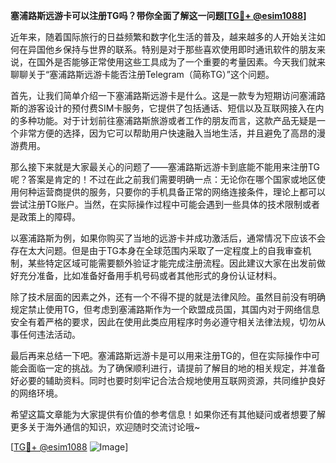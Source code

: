 **塞浦路斯远游卡可以注册TG吗？带你全面了解这一问题[[TG💪+ @esim1088](https://t.me/s/esim1088)]**

近年来，随着国际旅行的日益频繁和数字化生活的普及，越来越多的人开始关注如何在异国他乡保持与世界的联系。特别是对于那些喜欢使用即时通讯软件的朋友来说，在国外是否能够正常使用这些工具成为了一个重要的考量因素。今天我们就来聊聊关于“塞浦路斯远游卡能否注册Telegram（简称TG）”这个问题。

首先，让我们简单介绍一下塞浦路斯远游卡是什么。这是一款专为短期访问塞浦路斯的游客设计的预付费SIM卡服务，它提供了包括通话、短信以及互联网接入在内的多种功能。对于计划前往塞浦路斯旅游或者工作的朋友而言，这款产品无疑是一个非常方便的选择，因为它可以帮助用户快速融入当地生活，并且避免了高昂的漫游费用。

那么接下来就是大家最关心的问题了——塞浦路斯远游卡到底能不能用来注册TG呢？答案是肯定的！不过在此之前我们需要明确一点：无论你在哪个国家或地区使用何种运营商提供的服务，只要你的手机具备正常的网络连接条件，理论上都可以尝试注册TG账户。当然，在实际操作过程中可能会遇到一些具体的技术限制或者是政策上的障碍。

以塞浦路斯为例，如果你购买了当地的远游卡并成功激活后，通常情况下应该不会存在太大问题。但是由于TG本身在全球范围内采取了一定程度上的自我审查机制，某些特定区域可能需要额外验证才能完成注册流程。因此建议大家在出发前做好充分准备，比如准备好备用手机号码或者其他形式的身份认证材料。

除了技术层面的因素之外，还有一个不得不提的就是法律风险。虽然目前没有明确规定禁止使用TG，但考虑到塞浦路斯作为一个欧盟成员国，其国内对于网络信息安全有着严格的要求，因此在使用此类应用程序时务必遵守相关法律法规，切勿从事任何违法活动。

最后再来总结一下吧。塞浦路斯远游卡是可以用来注册TG的，但在实际操作中可能会面临一定的挑战。为了确保顺利进行，请提前了解目的地的相关规定，并准备好必要的辅助资料。同时也要时刻牢记合法合规地使用互联网资源，共同维护良好的网络环境。

希望这篇文章能为大家提供有价值的参考信息！如果你还有其他疑问或者想要了解更多关于海外通信的知识，欢迎随时交流讨论哦~ 

[[TG💪+ @esim1088](https://t.me/s/esim1088) ![Image](https://i.postimg.cc/4NQfJmqS/Snipaste-2025-05-13-00-14-12.png)]